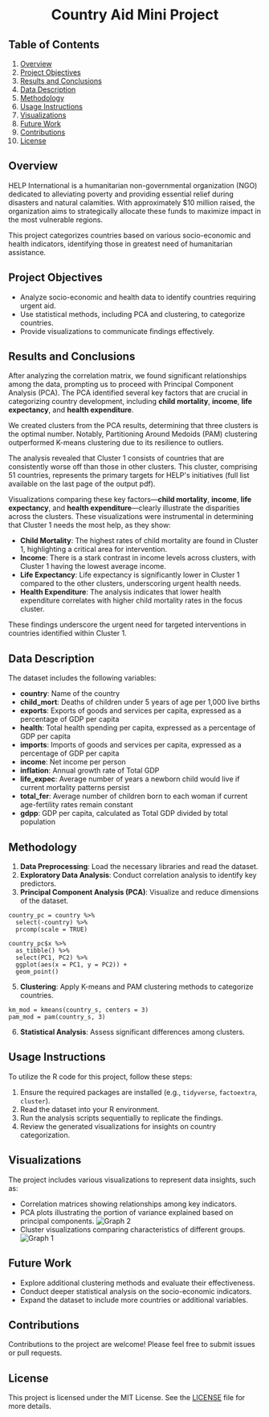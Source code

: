 # <div align="center">Country Aid Mini Project</div> 

## Table of Contents
1. [Overview](#overview)
2. [Project Objectives](#project-objectives)
3. [Results and Conclusions](#results-and-conclusions)
4. [Data Description](#data-description) 
5. [Methodology](#methodology)
6. [Usage Instructions](#usage-instructions)
7. [Visualizations](#visualizations)
8. [Future Work](#future-work)
9. [Contributions](#contributions)
10. [License](#license)

## Overview
HELP International is a humanitarian non-governmental organization (NGO) dedicated to alleviating poverty and providing essential relief during disasters and natural calamities. With approximately $10 million raised, the organization aims to strategically allocate these funds to maximize impact in the most vulnerable regions.

This project categorizes countries based on various socio-economic and health indicators, identifying those in greatest need of humanitarian assistance.

## Project Objectives
- Analyze socio-economic and health data to identify countries requiring urgent aid.
- Use statistical methods, including PCA and clustering, to categorize countries.
- Provide visualizations to communicate findings effectively.

## Results and Conclusions
After analyzing the correlation matrix, we found significant relationships among the data, prompting us to proceed with Principal Component Analysis (PCA). The PCA identified several key factors that are crucial in categorizing country development, including **child mortality**, **income**, **life expectancy**, and **health expenditure**.

We created clusters from the PCA results, determining that three clusters is the optimal number. Notably, Partitioning Around Medoids (PAM) clustering outperformed K-means clustering due to its resilience to outliers.

The analysis revealed that Cluster 1 consists of countries that are consistently worse off than those in other clusters. This cluster, comprising 51 countries, represents the primary targets for HELP's initiatives (full list available on the last page of the output pdf). 

Visualizations comparing these key factors—**child mortality**, **income**, **life expectancy**, and **health expenditure**—clearly illustrate the disparities across the clusters. These visualizations were instrumental in determining that Cluster 1 needs the most help, as they show:
- **Child Mortality**: The highest rates of child mortality are found in Cluster 1, highlighting a critical area for intervention.
- **Income**: There is a stark contrast in income levels across clusters, with Cluster 1 having the lowest average income.
- **Life Expectancy**: Life expectancy is significantly lower in Cluster 1 compared to the other clusters, underscoring urgent health needs.
- **Health Expenditure**: The analysis indicates that lower health expenditure correlates with higher child mortality rates in the focus cluster.

These findings underscore the urgent need for targeted interventions in countries identified within Cluster 1.



## Data Description
The dataset includes the following variables:

- **country**: Name of the country
- **child_mort**: Deaths of children under 5 years of age per 1,000 live births
- **exports**: Exports of goods and services per capita, expressed as a percentage of GDP per capita
- **health**: Total health spending per capita, expressed as a percentage of GDP per capita
- **imports**: Imports of goods and services per capita, expressed as a percentage of GDP per capita
- **income**: Net income per person
- **inflation**: Annual growth rate of Total GDP
- **life_expec**: Average number of years a newborn child would live if current mortality patterns persist
- **total_fer**: Average number of children born to each woman if current age-fertility rates remain constant
- **gdpp**: GDP per capita, calculated as Total GDP divided by total population

## Methodology
1. **Data Preprocessing**: Load the necessary libraries and read the dataset.
2. **Exploratory Data Analysis**: Conduct correlation analysis to identify key predictors.
3. **Principal Component Analysis (PCA)**: Visualize and reduce dimensions of the dataset.
```
country_pc = country %>% 
  select(-country) %>% 
  prcomp(scale = TRUE)

country_pc$x %>% 
  as_tibble() %>%
  select(PC1, PC2) %>% 
  ggplot(aes(x = PC1, y = PC2)) +
  geom_point()
```
5. **Clustering**: Apply K-means and PAM clustering methods to categorize countries.
```
km_mod = kmeans(country_s, centers = 3)
pam_mod = pam(country_s, 3)
```
6. **Statistical Analysis**: Assess significant differences among clusters.

## Usage Instructions
To utilize the R code for this project, follow these steps:

1. Ensure the required packages are installed (e.g., `tidyverse`, `factoextra`, `cluster`).
2. Read the dataset into your R environment.
3. Run the analysis scripts sequentially to replicate the findings.
4. Review the generated visualizations for insights on country categorization.

## Visualizations
The project includes various visualizations to represent data insights, such as:

- Correlation matrices showing relationships among key indicators.
- PCA plots illustrating the portion of variance explained based on principal components.
![Graph 2](https://raw.githubusercontent.com/RoryQo/R-Country-Needs-Assessment-for-Humanitarian-Aid-Mini-Project/main/Graph2.jpg)
- Cluster visualizations comparing characteristics of different groups.
![Graph 1](https://raw.githubusercontent.com/RoryQo/R-Country-Needs-Assessment-for-Humanitarian-Aid-Mini-Project/main/Graph1.jpg)
## Future Work
- Explore additional clustering methods and evaluate their effectiveness.
- Conduct deeper statistical analysis on the socio-economic indicators.
- Expand the dataset to include more countries or additional variables.

## Contributions
Contributions to the project are welcome! Please feel free to submit issues or pull requests.

## License
This project is licensed under the MIT License. See the [LICENSE](LICENSE) file for more details.
